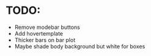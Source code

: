 # TODO:

* Remove modebar buttons
* Add hovertemplate
* Thicker bars on bar plot
* Maybe shade body background but white for boxes